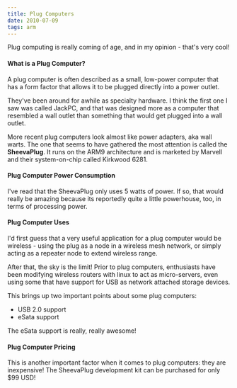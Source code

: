 ```yaml
---
title: Plug Computers
date: 2010-07-09
tags: arm
---
```

Plug computing is really coming of age, and in my opinion - that's very cool!

#### **What is a Plug Computer?**

A plug computer is often described as a small, low-power computer that has a form factor that allows it to be plugged directly into a power outlet.

They've been around for awhile as specialty hardware. I think the first one I saw was called JackPC, and that was designed more as a computer that resembled a wall outlet than something that would get plugged into a wall outlet.

More recent plug computers look almost like power adapters, aka wall warts. The one that seems to have gathered the most attention is called the **SheevaPlug**. It runs on the ARM9 architecture and is marketed by Marvell and their system-on-chip called Kirkwood 6281.

#### **Plug Computer Power Consumption**

I've read that the SheevaPlug only uses 5 watts of power. If so, that would really be amazing because its reportedly quite a little powerhouse, too, in terms of processing power.

#### **Plug Computer Uses**

I'd first guess that a very useful application for a plug computer would be wireless - using the plug as a node in a wireless mesh network, or simply acting as a repeater node to extend wireless range.

After that, the sky is the limit! Prior to plug computers, enthusiasts have been modifying wireless routers with linux to act as micro-servers, even using some that have support for USB as network attached storage devices.

This brings up two important points about some plug computers:

* USB 2.0 support
* eSata support

The eSata support is really, really awesome!

#### **Plug Computer Pricing**

This is another important factor when it comes to plug computers: they are inexpensive! The SheevaPlug development kit can be purchased for only $99 USD!

